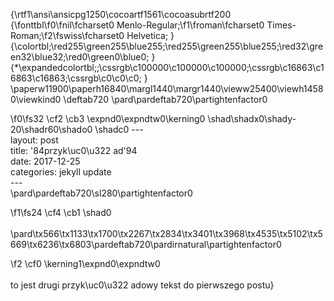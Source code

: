 {\rtf1\ansi\ansicpg1250\cocoartf1561\cocoasubrtf200
{\fonttbl\f0\fnil\fcharset0 Menlo-Regular;\f1\froman\fcharset0 Times-Roman;\f2\fswiss\fcharset0 Helvetica;
}
{\colortbl;\red255\green255\blue255;\red255\green255\blue255;\red32\green32\blue32;\red0\green0\blue0;
}
{\*\expandedcolortbl;;\cssrgb\c100000\c100000\c100000;\cssrgb\c16863\c16863\c16863;\cssrgb\c0\c0\c0;
}
\paperw11900\paperh16840\margl1440\margr1440\vieww25400\viewh14580\viewkind0
\deftab720
\pard\pardeftab720\partightenfactor0

\f0\fs32 \cf2 \cb3 \expnd0\expndtw0\kerning0
\shad\shadx0\shady-20\shadr60\shado0 \shadc0 ---\
layout: post\
title:  \'84przyk\uc0\u322 ad\'94\
date:   2017-12-25\
categories: jekyll update\
---\
\pard\pardeftab720\sl280\partightenfactor0

\f1\fs24 \cf4 \cb1 \shad0 \
\
\pard\tx566\tx1133\tx1700\tx2267\tx2834\tx3401\tx3968\tx4535\tx5102\tx5669\tx6236\tx6803\pardeftab720\pardirnatural\partightenfactor0

\f2 \cf0 \kerning1\expnd0\expndtw0 \
\
to jest drugi przyk\uc0\u322 adowy tekst do pierwszego postu}